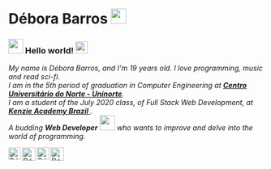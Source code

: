 # Débora Barros&nbsp;<img src="https://github.com/TheDudeThatCode/TheDudeThatCode/blob/master/Assets/Mario_Hello_Big.gif" width="30px">

### <img src="https://github.com/TheDudeThatCode/TheDudeThatCode/blob/master/Assets/Hi.gif" width="29px"> Hello world!&nbsp;<img src="https://github.com/TheDudeThatCode/TheDudeThatCode/blob/master/Assets/Earth.gif" width="24px">

<p>
  <em>
    My name is Débora Barros, and I'm 19 years old. I love programming, music and read sci-fi. <br>
    I am in the 5th period of graduation in Computer Engineering at <a href="https://www.uninorte.com.br/"> <b>Centro Universitário do Norte - Uninorte</b></a>. <br>
    I am a student of the July 2020 class, of Full Stack Web Development, at <a href="https://kenzie.com.br/"> <b>Kenzie Academy Brazil</b> </a>. <br>
    A budding <b>Web Developer</b> <img src="https://github.com/TheDudeThatCode/TheDudeThatCode/blob/master/Assets/Developer.gif" width="30px">
    who wants to improve and delve into the world of programming.
  </em>  
</p>

  <a href="https://in.linkedin.com/in/debora-lbarros">
    <img align="left" alt="Débora Barros | Linkedin" width="24px" src="https://github.com/TheDudeThatCode/TheDudeThatCode/blob/master/Assets/Linkedin.svg" />
  </a>
  <a href="https://twitter.com/_debora_lb">
    <img align="left" alt="Débora Barros | Twitter" width="26px" src="https://github.com/TheDudeThatCode/TheDudeThatCode/blob/master/Assets/Twitter.svg" />
  </a>
  <a href="https://www.instagram.com/_debora_barros">
    <img align="left" alt="Débora Barros | Instagram" width="24px" src="https://github.com/TheDudeThatCode/TheDudeThatCode/blob/master/Assets/Instagram.svg" />
  </a>
  <a href="mailto:debora12barros@gmail.com">
    <img align="left" alt="Débora Barros | Gmail" width="26px" src="https://github.com/TheDudeThatCode/TheDudeThatCode/blob/master/Assets/Gmail.svg" />
  </a>
